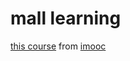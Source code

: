 # mall learning

[this course](https://coding.imooc.com/class/96.html) from [imooc](https://imooc.com)

